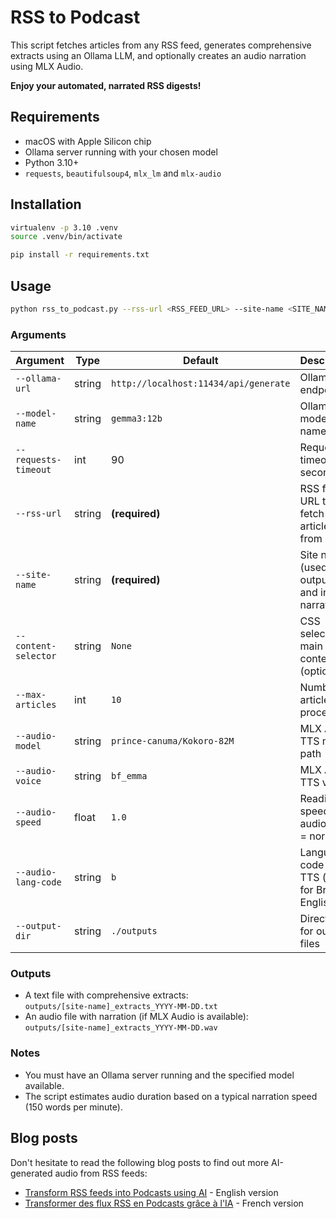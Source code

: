 # RSS to Podcast

This script fetches articles from any RSS feed, generates comprehensive extracts using an Ollama LLM, and optionally creates an audio narration using MLX Audio.

**Enjoy your automated, narrated RSS digests!**

## Requirements

- macOS with Apple Silicon chip
- Ollama server running with your chosen model
- Python 3.10+
- `requests`, `beautifulsoup4`, `mlx_lm` and `mlx-audio`

## Installation

```bash
virtualenv -p 3.10 .venv
source .venv/bin/activate

pip install -r requirements.txt
```

## Usage

```bash
python rss_to_podcast.py --rss-url <RSS_FEED_URL> --site-name <SITE_NAME> [options]
```

### Arguments

| Argument             | Type    | Default                               | Description                                                        |
|----------------------|---------|---------------------------------------|--------------------------------------------------------------------|
| `--ollama-url`       | string  | `http://localhost:11434/api/generate` | Ollama API endpoint                                                |
| `--model-name`       | string  | `gemma3:12b`                          | Ollama model name                                                  |
| `--requests-timeout` | int     | 90                                    | Requests timeout in seconds                                        |
| `--rss-url`          | string  | **(required)**                        | RSS feed URL to fetch articles from                                |
| `--site-name`        | string  | **(required)**                        | Site name (used in output files and intro narration)               |
| `--content-selector` | string  | `None`                                | CSS selector for main article content (optional)                   |
| `--max-articles`     | int     | `10`                                  | Number of articles to process                                      |
| `--audio-model`      | string  | `prince-canuma/Kokoro-82M`            | MLX Audio TTS model path                                           |
| `--audio-voice`      | string  | `bf_emma`                             | MLX Audio TTS voice                                                |
| `--audio-speed`      | float   | `1.0`                                 | Reading speed for audio (1.0 = normal)                             |
| `--audio-lang-code`  | string  | `b`                                   | Language code for TTS (e.g., `b` for British English)              |
| `--output-dir`       | string  | `./outputs`                           | Directory for output files                                         |

### Outputs

- A text file with comprehensive extracts:  
  `outputs/[site-name]_extracts_YYYY-MM-DD.txt`
- An audio file with narration (if MLX Audio is available):  
  `outputs/[site-name]_extracts_YYYY-MM-DD.wav`

### Notes

- You must have an Ollama server running and the specified model available.
- The script estimates audio duration based on a typical narration speed (150 words per minute).

## Blog posts

Don't hesitate to read the following blog posts to find out more AI-generated audio from RSS feeds:

* [Transform RSS feeds into Podcasts using AI](https://blog.filador.ch/en/posts/transform-rss-feeds-into-podcasts-using-ai) - English version
* [Transformer des flux RSS en Podcasts grâce à l'IA](https://blog.filador.ch/posts/transformer-des-flux-rss-en-podcasts-grace-a-l-ia) - French version
